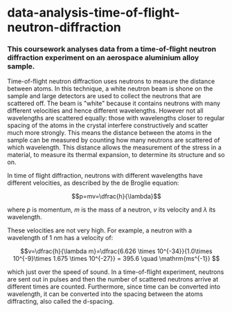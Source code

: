 # data-analysis-time-of-flight-neutron-diffraction

### This coursework analyses data from a time-of-flight neutron diffraction experiment on an aerospace aluminium alloy sample.

Time-of-flight neutron diffraction uses neutrons to measure the distance between atoms. In this technique, a white neutron beam is shone on the sample and large detectors are used to collect the neutrons that are scattered off. The beam is "white" because it contains neutrons with many different velocities and hence different wavelengths. However not all wavelengths are scattered equally: those with wavelengths closer to regular spacing of the atoms in the crystal interfere constructively and scatter much more strongly. This means the distance between the atoms in the sample can be measured by counting how many neutrons are scattered of which wavelength. This distance allows the measurement of the stress in a material, to measure its thermal expansion, to determine its structure and so on.

 In time of flight diffraction, neutrons with different wavelengths have different velocities, as described by the de Broglie equation:

$$p=mv=\dfrac{h}{\lambda}$$
  
where $p$ is momentum, $m$ is the mass of a neutron, $v$ its velocity and $\lambda$ its wavelength.

These velocities are not very high. For example, a neutron with a wavelength of $1\ \mathrm{nm}$ has a velocity of:

$$v=\dfrac{h}{\lambda m}=\dfrac{6.626 \times 10^{-34}}{1.0\times 10^{-9}\times 1.675 \times 10^{-27}} = 395.6 \quad \mathrm{ms^{-1}} $$

which just over the speed of sound. In a time-of-flight experiment, neutrons are sent out in pulses and then the number of scattered neutrons arrive at different times are counted. Furthermore, since time can be converted into wavelength, it can be converted into the spacing between the atoms diffracting, also called the d-spacing.
